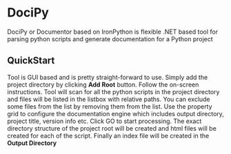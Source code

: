# DociPy
DociPy or Documentor based on IronPython is flexible .NET based tool for parsing python scripts and generate documentation for a Python project

## QuickStart 
Tool is GUI based and is pretty straight-forward to use. Simply add the project directory by clicking **Add Root** button. 
Follow the on-screen instructions. Tool will scan for all the python scripts in the project directory and files will be listed
in the listbox with relative paths. You can exclude some files from the list by removing them from the list. 
Use the property grid to configure the documentation engine which includes output directory, project title, version info etc.
Click GO to start processing. The exact directory structure of the project root will be created and html files will be created
for each of the script. Finally an index file will be created in the **Output Directory**
